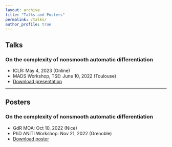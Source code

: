 ```yaml
---
layout: archive
title: "Talks and Posters"
permalink: /talks/
author_profile: true
---
```


## Talks

### On the complexity of nonsmooth automatic differentiation
- ICLR: May 4, 2023 (Online)
- MADS Workshop, TSE: June 10, 2022 (Toulouse)
- [Download presentation](https://github.com/ryanboustany/ryanboustany.github.io/blob/c9e3be326be872d331b0febcbca6a24714c33160/files/Support_presentation_ICLR_2023.pdf)

---

## Posters

### On the complexity of nonsmooth automatic differentiation
- GdR MOA: Oct 10, 2022 (Nice)
- PhD ANITI Workshop: Nov 21, 2022 (Grenoble)
- [Download poster](https://github.com/ryanboustany/ryanboustany.github.io/blob/18c3a7389280824fbc8bfc1e5bb583188d9c523c/files/Poster_nonsmooth_AD.pdf)
